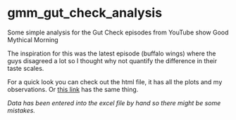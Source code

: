 # gmm_gut_check_analysis
Some simple analysis for the Gut Check episodes from YouTube show Good Mythical Morning

The inspiration for this was the latest episode (buffalo wings) where the guys disagreed a lot so I thought why not quantify the difference in their taste scales. 

For a quick look you can check out the html file, it has all the plots and my observations. Or [this link](https://nbviewer.jupyter.org/github/Rabeez/gmm_gut_check_analysis/blob/master/analysis.ipynb) has the same thing. 

*Data has been entered into the excel file by hand so there might be some mistakes.*
